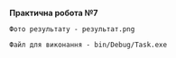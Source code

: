 <b>Практична робота №7</b>

    Фото результату - результат.png

    Файл для виконання - bin/Debug/Task.exe
